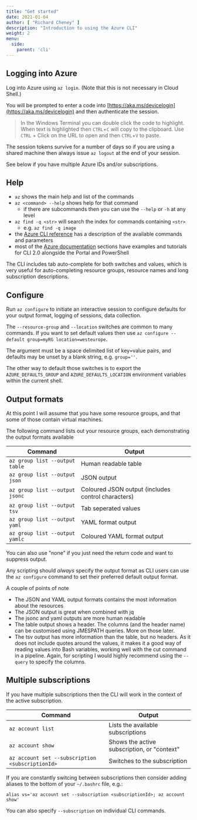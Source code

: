 ```yaml
---
title: "Get started"
date: 2021-01-04
author: [ "Richard Cheney" ]
description: "Introduction to using the Azure CLI"
weight: 2
menu:
  side:
    parent: 'cli'
---
```


## Logging into Azure

Log into Azure using ```az login```.  (Note that this is not necessary in Cloud Shell.)

You will be prompted to enter a code into  [https://aka.ms/devicelogin](https://aka.ms/devicelogin) and then authenticate the session.

> In the Windows Terminal you can double click the code to highlight. When text is highlighted then `CTRL`+`C` will copy to the clipboard. Use `CTRL` + Click on the URL to open and then `CTRL`+`V` to paste.

The session tokens survive for a number of days so if you are using a shared machine then always issue ```az logout``` at the end of your session.

See below if you have multiple Azure IDs and/or subscriptions.

## Help

* ```az``` shows the main help and list of the commands
* ```az <command> --help``` shows help for that command
  * if there are subcommands then you can use the ```--help``` or ```-h``` at any level
* ```az find -q <str>``` will search the index for commands containing ```<str>```
  * e.g. ```az find -q image```
* the [Azure CLI reference](https://docs.microsoft.com/en-us/cli/azure/?view=azure-cli-latest) has a description of the available commands and parameters
* most of the [Azure documentation](https://docs.microsoft.com/en-us/azure/#pivot=products&panel=all) sections have examples and tutorials for CLI 2.0 alongside the Portal and PowerShell

The CLI includes tab auto-complete for both switches and values, which is very useful for auto-completing resource groups, resource names and long subscription descriptions.

## Configure

Run `az configure` to initiate an interactive session to configure defaults for your output format, logging of sessions, data collection.

The `--resource-group` and `--location` switches are common to many commands. If you want to set default values then use `az configure --default group=myRG location=westeurope`.

The argument must be a space delimited list of key=value pairs, and defaults may be unset by a blank string, e.g. `group=''`.

The other way to default those switches is to export the `AZURE_DEFAULTS_GROUP` and `AZURE_DEFAULTS_LOCATION` environment variables within the current shell.

## Output formats

At this point I will assume that you have some resource groups, and that some of those contain virtual machines.

The following command lists out your resource groups, each demonstrating the output formats available

| **Command** | **Output** |
|---|---|
| `az group list --output table` | Human readable table |
| `az group list --output json` | JSON output |
| `az group list --output jsonc` | Coloured JSON output (includes control characters) |
| `az group list --output tsv` | Tab seperated values |
| `az group list --output yaml` | YAML format output |
| `az group list --output yamlc` | Coloured YAML format output |

You can also use "none" if you just need the return code and want to suppress output.

Any scripting should *always* specify the output format as CLI users can use the ```az configure``` command to set their preferred default output format.

A couple of points of note

* The JSON and YAML output formats contains the most information about the resources
* The JSON output is great when combined with jq
* The jsonc and yaml outputs are more human readable
* The table output shows a header.  The columns (and the header name) can be customised using JMESPATH queries.  More on those later.
* The tsv output has more information than the table, but no headers. As it does not include quotes around the values, it makes it a good way of reading values into Bash variables, working well with the cut command in a pipeline.  Again, for scripting I would highly recommend using the ``--query`` to specify the columns.

## Multiple subscriptions

If you have multiple subscriptions then the CLI will work in the context of the active subscription.

| **Command** | **Output** |
|---|---|
| `az account list` | Lists the available subscriptions |
| `az account show` | Shows the active subscription, or "context" |
| `az account set --subscription <subscriptionId>` | Switches to the subscription  |

If you are constantly switcing between subscriptions then consider adding aliases to the bottom of your `~/.bashrc` file, e.g.:

```shell
alias vs='az account set --subscription <subscriptionId>; az account show'
```

You can also specify `--subscription` on individual CLI commands.
